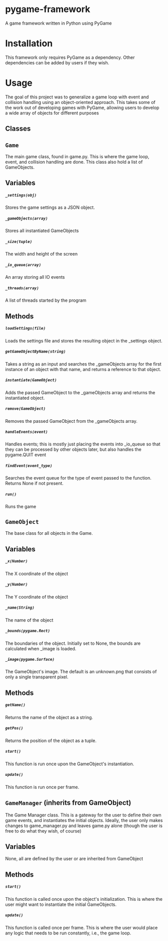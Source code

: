 # pygame-framework
  A game framework written in Python using PyGame

# Installation
  This framework only requires PyGame as a dependency. Other dependencies can be added by users if they wish.

# Usage
  The goal of this project was to generalize a game loop with event and collision handling using an object-oriented approach. This takes some of the work out of developing games with PyGame, allowing users to develop a wide array of objects for different purposes

## Classes


## `Game`
  The main game class, found in game.py. This is where the game loop, event, and collision handling are done. This class also hold a list of GameObjects.

## Variables

##### `_settings(obj)`
  Stores the game settings as a JSON object.

##### `_gameObjects(array)`
  Stores all instantiated GameObjects

##### `_size(tuple)`
  The width and height of the screen

##### `_io_queue(array)`
  An array storing all IO events

##### `_threads(array)`
  A list of threads started by the program

## Methods

##### `loadSettings(file)`
  Loads the settings file and stores the resulting object in the _settings object.

##### `getGameObjectByName(string)`
  Takes a string as an input and searches the _gameObjects array for the first instance of an object with that name, and returns a reference to that object.

##### `instantiate(GameObject)`
  Adds the passed GameObject to the _gameObjects array and returns the instantiated object.

##### `remove(GameObject)`
  Removes the passed GameObject from the _gameObjects array.

##### `handleEvents(event)`
  Handles events; this is mostly just placing the events into _io_queue so that they can be processed by other objects later, but also handles the pygame.QUIT event

##### `findEvent(event_type)`
  Searches the event queue for the type of event passed to the function. Returns None if not present.

##### `run()`
  Runs the game
  
  
  
  
  

## `GameObject`
  The base class for all objects in the Game.

## Variables

##### `_x(Number)`
  The X coordinate of the object

##### `_y(Number)`
  The Y coordinate of the object

##### `_name(String)`
The name of the object

##### `_bounds(pygame.Rect)`
  The boundaries of the object. Initially set to None, the bounds are calculated when _image is loaded.

##### `_image(pygame.Surface)`
  The GameObject's image. The default is an unknown.png that consists of only a single transparent pixel.

## Methods

##### `getName()`
  Returns the name of the object as a string.

##### `getPos()`
  Returns the position of the object as a tuple.

##### `start()`
  This function is run once upon the GameObject's instantiation.

##### `update()`
  This function is run once per frame.
  
  
  
  
  

## `GameManager` (inherits from GameObject)
  The Game Manager class. This is a gateway for the user to define their own game events, and instantiates the initial objects. Ideally, the user only makes changes to game_manager.py and leaves game.py alone (though the user is free to do what they wish, of course)

## Variables
  None, all are defined by the user or are inherited from GameObject
  
## Methods

##### `start()`
  This function is called once upon the object's initialization. This is where the user might want to instantiate the initial GameObjects.

##### `update()`
  This function is called once per frame. This is where the user would place any logic that needs to be run constantly, i.e.,     the game loop.

